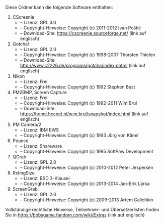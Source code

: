 ﻿Diese Ordner kann die folgende Software enthalten:

1. CScreenie
   - – Lizenz: GPL 3.0
   - – Copyright-Hinweise: Copyright (c) 2011-2012 Ivan Poštić
   - – Download-Site: https://cscreenie.sourceforge.net/ (link auf englisch)
2. Gotcha!
   - – Lizenz: GPL 2.0
   - – Copyright-Hinweise: Copyright (c) 1998-2007 Thorsten Thielen
   - – Download-Site: http://www.c2226.de/programs/gotcha/index.phtml (link auf englisch)
3. Nikon
   - – Lizenz: Frei
   - – Copyright-Hinweise: Copyright (c) 1992 Stephen Best
4. PM2BMP, Screen Capture
   - – Lizenz: Frei
   - – Copyright-Hinweise: Copyright (c) 1992-2011 Wim Brul
   - – Download-Site: https://home.hccnet.nl/w.m.brul/snapshot/index.html (link auf englisch)
5. PM Camera/2
   - – Lizenz: IBM EWS
   - – Copyright-Hinweise: Copyright (c) 1993 Jürg von Känel
6. Pounce
   - – Lizenz: Shareware
   - – Copyright-Hinweise: Copyright (c) 1995 SoftPaw Development
7. QGrab
   - – Lizenz: GPL 2.0
   - – Copyright-Hinweise: Copyright (c) 2010-2012 Peter Jespersen
8. RxImgSize
   - – Lizenz: BSD 3-Klausel
   - – Copyright-Hinweise: Copyright (c) 2013-2014 Jan-Erik Lärka
9. ScreenGrab
   - – Lizenz: GPL 2.0
   - – Copyright-Hinweise: Copyright (c) 2009-2013 Artem Galichkin

Vollständige rechtliche Hinweise, Teilnehmer- und Übersetzerlisten finden Sie in https://bobsgame.fandom.com/wiki/Extras (link auf englisch)
